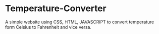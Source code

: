 # Temperature-Converter
A simple website using CSS, HTML, JAVASCRIPT to convert temperature form Celsius to Fahrenheit and vice versa.
